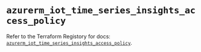# `azurerm_iot_time_series_insights_access_policy`

Refer to the Terraform Registory for docs: [`azurerm_iot_time_series_insights_access_policy`](https://registry.terraform.io/providers/hashicorp/azurerm/3.0.2/docs/resources/iot_time_series_insights_access_policy).
